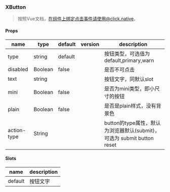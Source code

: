 ### XButton

> 按照Vue文档，在组件上绑定点击事件请使用@click.native。

#### Props

|name|type|default|version|description|
|----|----|-------|-------|-----------|
|type|string|default||按钮类型，可选值为 default,primary,warn|
|disabled|Boolean|false||是否不可点击|
|text|string|||按钮文字，同默认slot|
|mini|Boolean|false||是否为mini类型，即小尺寸的按钮|
|plain|Boolean|false||是否是plain样式，没有背景色|
|action-type|String|||button的type属性，默认为浏览器默认(submit)，可选为 submit button reset|

#### Slots

|name|description|
|----|-----------|
|default|按钮文字|

